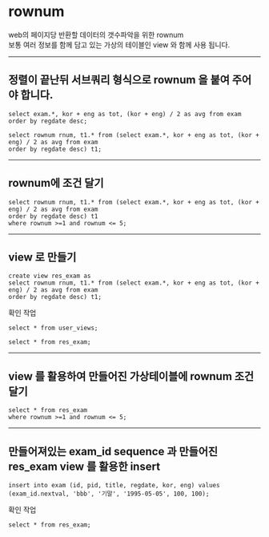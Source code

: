 # rownum

web의 페이지당 반환할 데이터의 갯수파악을 위한 rownum  
보통 여러 정보를 함께 담고 있는 가상의 테이블인 view 와 함께 사용 됩니다.

---

## 정렬이 끝난뒤 서브쿼리 형식으로 rownum 을 붙여 주어야 합니다.

```
select exam.*, kor + eng as tot, (kor + eng) / 2 as avg from exam
order by regdate desc;
```

```
select rownum rnum, t1.* from (select exam.*, kor + eng as tot, (kor + eng) / 2 as avg from exam
order by regdate desc) t1;
```

---

## rownum에 조건 달기

```
select rownum rnum, t1.* from (select exam.*, kor + eng as tot, (kor + eng) / 2 as avg from exam
order by regdate desc) t1
where rownum >=1 and rownum <= 5;
```

---

## view 로 만들기

```
create view res_exam as
select rownum rnum, t1.* from (select exam.*, kor + eng as tot, (kor + eng) / 2 as avg from exam
order by regdate desc) t1;
```

확인 작업

```
select * from user_views;

select * from res_exam;
```

---

## view 를 활용하여 만들어진 가상테이블에 rownum 조건 달기

```
select * from res_exam
where rownum >=1 and rownum <= 5;
```

---

## 만들어져있는 exam_id sequence 과 만들어진 res_exam view 를 활용한 insert

```
insert into exam (id, pid, title, regdate, kor, eng) values (exam_id.nextval, 'bbb', '기말', '1995-05-05', 100, 100);
```

확인 작업

```
select * from res_exam;
```
